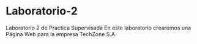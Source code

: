 # Laboratorio-2
Laboratorio 2 de Practica Supervisada
En este laboratorio crearemos una Página Web para la empresa TechZone S.A.
